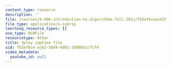 ```yaml
---
content_type: resource
description: ''
file: /courses/6-006-introduction-to-algorithms-fall-2011/fb2ef6ceac6358d40d012000bb1cfcf4_r5pXu1PAUkI.srt
file_type: application/x-subrip
learning_resource_types: []
ocw_type: OCWFile
resourcetype: Other
title: 3play caption file
uid: fb2ef6ce-ac63-58d4-0d01-2000bb1cfcf4
video_metadata:
  youtube_id: null
---
```

